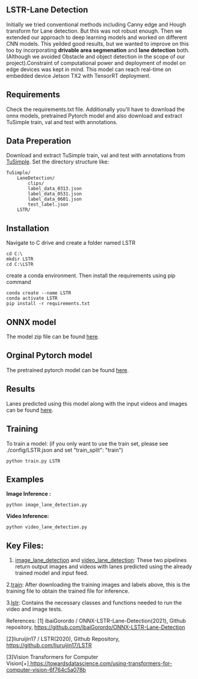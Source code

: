 ## LSTR-Lane Detection
Initially we tried conventional methods including Canny edge and Hough transform for Lane detection. But this was not robust enough. Then we extended our approach 
to deep learning models and worked on different CNN models. This yeilded good results, but we wanted to improve on this too by incorporating **drivable area 
segmenation** and **lane detection** both.(Although we avoided Obstacle and object detection in the scope of our project).Constraint of computational power and 
deployment of model on edge devices was kept in mind. This model can reach real-time on embedded device Jetson TX2 with TensorRT deployment.

## Requirements
Check the requirements.txt file. Additionally you'll have to download the onnx models, pretrained Pytorch model and also download and extract TuSimple train, val and test with annotations.

## Data Preperation
Download and extract TuSimple train, val and test with annotations from [TuSimple](https://github.com/TuSimple/tusimple-benchmark). Set the directory structure like:
```
TuSimple/
    LaneDetection/
        clips/
        label_data_0313.json
        label_data_0531.json
        label_data_0601.json
        test_label.json
    LSTR/
```

## Installation
Navigate to C drive and create a folder named LSTR 
```
cd C:\
mkdir LSTR
cd C:\LSTR
```
create a conda environment. Then install the requirements using pip command 
```
conda create --name LSTR
conda activate LSTR
pip install -r requirements.txt
```

## ONNX model 
The model zip file can be found [here](https://drive.google.com/drive/folders/1oDUhy5k3RyvNLO8nYoVOLng55ua8-z2q?usp=sharing).

## Orginal Pytorch model
The pretrained pytorch model can be found [here](https://drive.google.com/drive/folders/1zMSSeZdBQ1s7taKrhU-mtEiTnz5goFTK?usp=sharing).

## Results
Lanes predicted using this model along with the input videos and images can be found [here](https://drive.google.com/drive/folders/1O5_s5Do6JK9OnM6kb-BMITNsS5R5h06w?usp=sharing).

## Training
To train a model:
(if you only want to use the train set, please see ./config/LSTR.json and set "train_split": "train")
```
python train.py LSTR
```

## Examples
**Image Inference :**
```
python image_lane_detection.py
```
**Video Inference:**
```
python video_lane_detection.py
```
## Key Files: 
1. [image_lane_detection](https://github.com/IVDC-Club-IIT-Indore/IITISoC-23-IVR1-LaneDetection-using-LimitedComputationPower/blob/main/Lane_detection_using_DL/LSTR-Lane%20detection/image_lane_detection.py) and [video_lane_detection](https://github.com/IVDC-Club-IIT-Indore/IITISoC-23-IVR1-LaneDetection-using-LimitedComputationPower/blob/main/Lane_detection_using_DL/LSTR-Lane%20detection/video_lane_detection.py): These two pipelines return output images and videos with lanes predicted using the already trained model and input feed.

 2.[train](https://github.com/IVDC-Club-IIT-Indore/IITISoC-23-IVR1-LaneDetection-using-LimitedComputationPower/blob/main/Lane_detection_using_DL/LSTR-Lane%20detection/train.py): After downloading the training images and labels above, this is the training file to obtain the trained file for inference.

3.[lstr](https://github.com/IVDC-Club-IIT-Indore/IITISoC-23-IVR1-LaneDetection-using-LimitedComputationPower/blob/main/Lane_detection_using_DL/LSTR-Lane%20detection/lstr/lstr.py): Contains the necessary classes and functions needed to run the video and image tests.

References:
[1] ibaiGorordo / ONNX-LSTR-Lane-Detection(2021), Github repository, https://github.com/ibaiGorordo/ONNX-LSTR-Lane-Detection

[2]liuruijin17 / LSTR(2020), Github Repository, https://github.com/liuruijin17/LSTR

[3]Vision Transformers for Computer Vision[+],https://towardsdatascience.com/using-transformers-for-computer-vision-6f764c5a078b
